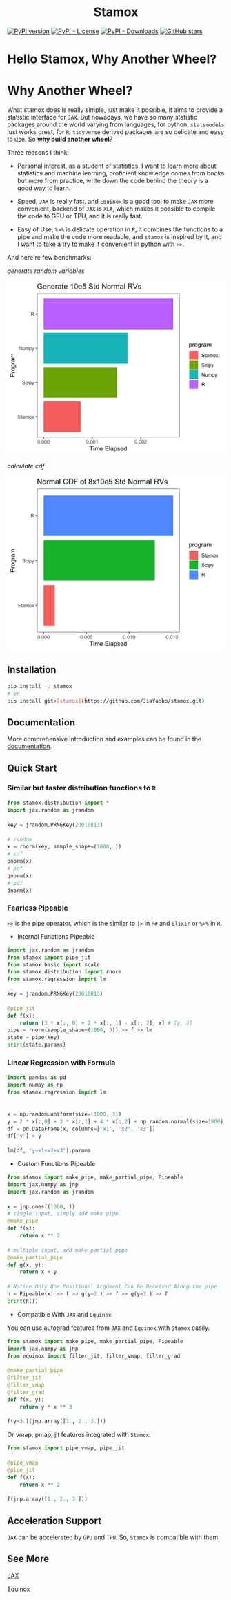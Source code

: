 <h1 align='center'>Stamox</h1>

[![PyPI version](https://badge.fury.io/py/stamox.svg)](https://badge.fury.io/py/stamox)
[![PyPI - License](https://img.shields.io/pypi/l/stamox)](https://pypi.org/project/stamox/)
[![PyPI - Downloads](https://img.shields.io/pypi/dm/stamox)](https://pypi.org/project/stamox/)
[![GitHub stars](https://img.shields.io/github/stars/jiayaobo/stamox)]()

# Hello Stamox, Why Another Wheel?


# Why Another Wheel?

What stamox does is really simple, just make it possible, it aims to provide a statistic interface for `JAX`. But nowadays, we have so many statistic packages around the world varying from languages, for python, `statsmodels` just works great, for `R`, `tidyverse` derived packages are so delicate and easy to use. So **why build another wheel**?

Three reasons I think:

* Personal interest, as a student of statistics, I want to learn more about statistics and machine learning, proficient knowledge comes from books but more from practice, write down the code behind the theory is a good way to learn.

* Speed, `JAX` is really fast, and `Equinox` is a good tool to make `JAX` more convenient, backend of `JAX` is `XLA`, which makes it possible to compile the code to GPU or TPU, and it is really fast.

* Easy of Use, `%>%` is delicate operation in `R`, it combines the functions to a pipe and make the code more readable, and `stamox` is inspired by it, and I want to take a try to make it convenient in python with `>>`.

And here're few benchmarks:

*generate random variables*

![benchmark](./benchmark/benchmark1.png)

*calculate cdf*

![benchmark](./benchmark/benchmark2.png)

## Installation

```bash
pip install -U stamox
# or
pip install git+[stamox](https://github.com/JiaYaobo/stamox.git)
```

## Documentation

More comprehensive introduction and examples can be found in the [documentation](https://jiayaobo.github.io/stamox/).

## Quick Start

### Similar but faster distribution functions to `R`

```python
from stamox.distribution import *
import jax.random as jrandom

key = jrandom.PRNGKey(20010813)

# random
x = rnorm(key, sample_shape=(1000, ))
# cdf
pnorm(x)
# ppf
qnorm(x)
# pdf
dnorm(x)
```

### Fearless Pipeable

`>>` is the pipe operator, which is the similar to `|>` in `F#` and `Elixir` or `%>%` in `R`.

* Internal Functions Pipeable

```python
import jax.random as jrandom
from stamox import pipe_jit
from stamox.basic import scale
from stamox.distribution import rnorm
from stamox.regression import lm

key = jrandom.PRNGKey(20010813)

@pipe_jit
def f(x):
    return [3 * x[:, 0] + 2 * x[:, 1] - x[:, 2], x] # [y, X]
pipe = rnorm(sample_shape=(1000, 3)) >> f >> lm
state = pipe(key)
print(state.params)
```

### Linear Regression with Formula

```python
import pandas as pd
import numpy as np
from stamox.regression import lm


x = np.random.uniform(size=(1000, 3))
y = 2 * x[:,0] + 3 * x[:,1] + 4 * x[:,2] + np.random.normal(size=1000)
df = pd.DataFrame(x, columns=['x1', 'x2', 'x3'])
df['y'] = y

lm(df, 'y~x1+x2+x3').params
```

* Custom Functions Pipeable

```python
from stamox import make_pipe, make_partial_pipe, Pipeable
import jax.numpy as jnp
import jax.random as jrandom

x = jnp.ones((1000, ))
# single input, simply add make pipe
@make_pipe
def f(x):
    return x ** 2

# multiple input, add make partial pipe
@make_partial_pipe
def g(x, y):
    return x + y

# Notice Only One Positional Argument Can Be Received Along the pipe
h = Pipeable(x) >> f >> g(y=2.) >> f >> g(y=3.) >> f
print(h())
```

* Compatible With `JAX` and `Equinox`

You can use autograd features from `JAX` and `Equinox` with `Stamox` easily.

```python
from stamox import make_pipe, make_partial_pipe, Pipeable
import jax.numpy as jnp
from equinox import filter_jit, filter_vmap, filter_grad

@make_partial_pipe
@filter_jit
@filter_vmap
@filter_grad
def f(x, y):
    return y * x ** 3
       
f(y=3.)(jnp.array([1., 2., 3.]))
```

Or vmap, pmap, jit features integrated with `Stamox`:

```python
from stamox import pipe_vmap, pipe_jit

@pipe_vmap
@pipe_jit
def f(x):
    return x ** 2

f(jnp.array([1., 2., 3.]))
```

## Acceleration Support

`JAX` can be accelerated by `GPU` and `TPU`. So, `Stamox` is compatible with them.

## See More

[JAX](https://github.com/google/jax)

[Equinox](https://github.com/patrick-kidger/equinox#readme)